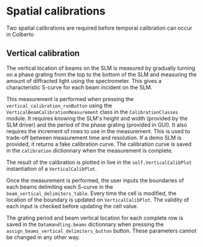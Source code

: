 # Spatial calibrations

Two spatial calibrations are required before temporal calibration can occur in Colberto

## Vertical calibration

The vertical location of beams on the SLM is measured by gradually turning on a phase grating from the top to the bottom of the SLM and measuring the amount of diffracted light using the spectrometer. This gives a characteristic S-curve for each beam incident on the SLM.

This measurement is performed when pressing the `vertical_calibration_runButton` using the `VerticalBeamCalibrationMeasurement` class in the `CalibrationClasses` module.
It requires knowing the SLM's height and width (provided by the SLM driver) and the period of the phase grating (provided in GUI).
It also requires the increment of rows to use in the measurement. This is used to trade-off between measurement time and resolution.
If a demo SLM is provided, it returns a fake calibration curve.
The calibration curve is saved in the `calibration` dictionnary when the measurement is complete.

The result of the calibration is plotted in live in the `self.VerticalCalibPlot` instantiation of a `VerticalCalibPlot`.

Once the measurement is performed, the user inputs the boundaries of each beams delimiting each S-curve in the `beam_vertical_delimiters_table`. Every time the cell is modified, the location of the boundary is updated on `VerticalCalibPlot`. The validity of each input is checked before updating the cell value.

The grating period and beam vertical location for each complete row is saved in the `DataHandling.beams` dictionnary when pressing the `assign_beams_vertical_delimiters_button` button. These parameters cannot be changed in any other way.